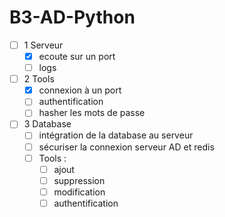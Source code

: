 # B3-AD-Python

- [ ] 1 Serveur
	- [x] ecoute sur un port
    - [ ] logs
- [ ] 2 Tools
	- [x] connexion à un port
    - [ ] authentification
    - [ ] hasher les mots de passe
- [ ] 3 Database
	- [ ] intégration de la database au serveur
    - [ ] sécuriser la connexion serveur AD et redis
    - [ ] Tools :
        - [ ] ajout
        - [ ] suppression
        - [ ] modification
        - [ ] authentification
